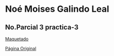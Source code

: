# Noé Moises Galindo Leal

## No.Parcial 3 practica-3

[Maquetado]()

[Página Original](https://www.netwitness.com/)